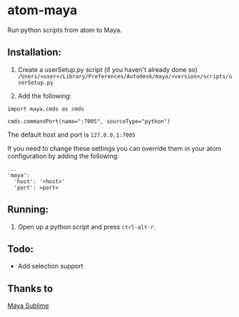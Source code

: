 # atom-maya

Run python scripts from atom to Maya.


## Installation:

1. Create a userSetup.py script (if you haven't already done so) ```/Users/<user>/Library/Preferences/Autodesk/maya/<version>/scripts/userSetup.py```

2. Add the following:

```
import maya.cmds as cmds

cmds.commandPort(name=":7005", sourceType="python")
```

The default host and port is ```127.0.0.1:7005```

If you need to change these settings you can override them in your atom configuration by adding the following:

```
...
'maya':
  'host': '<host>'
  'port': <port>
```

## Running:

1. Open up a python script and press ```ctrl-alt-r```.

## Todo:

* Add selection support

## Thanks to
[Maya Sublime](https://github.com/justinfx/MayaSublime)
